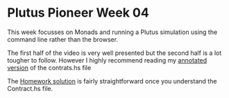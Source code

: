 # Plutus Pioneer Week 04

This week focusses on Monads and running a Plutus simulation using the command line rather than the browser.

The first half of the video is very well presented but the second half is a lot tougher to follow. However I highly recommend reading my [annotated version](/pioneer/week04/src/Week04/Contract.hs) of the contrats.hs file

The [Homework solution](/pioneer/week04/src/Week04/Homework.hs) is fairly straightforward once you understand the Contract.hs file.